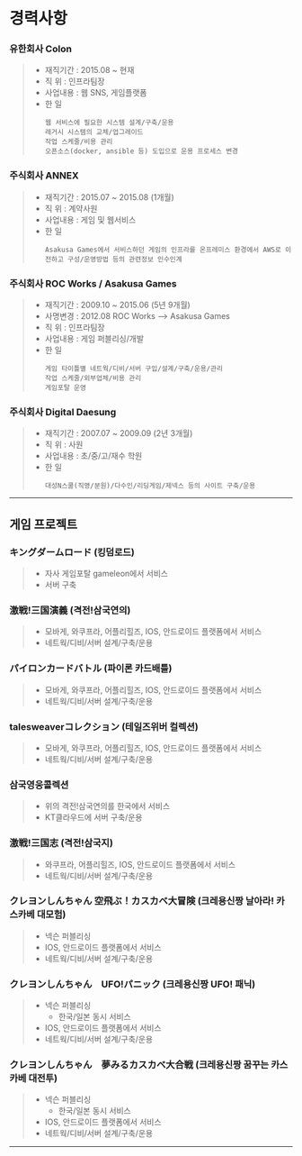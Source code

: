 # 경력사항

### 유한회사 Colon
> - 재직기간 : 2015.08 ~ 현재
> - 직   위 : 인프라팀장
> - 사업내용 : 웹 SNS, 게임플랫폼 
> - 한 일
>   ```script
>   웹 서비스에 필요한 시스템 설계/구축/운용
>   레거시 시스템의 교체/업그레이드
>   작업 스케줄/비용 관리
>   오픈소스(docker, ansible 등) 도입으로 운용 프로세스 변경
>   ```

### 주식회사 ANNEX
> - 재직기간 : 2015.07 ~ 2015.08 (1개월)
> - 직   위 : 계약사원
> - 사업내용 : 게임 및 웹서비스
> - 한 일
>   ```script
>   Asakusa Games에서 서비스하던 게임의 인프라를 온프레미스 환경에서 AWS로 이전하고 구성/운영방법 등의 관련정보 인수인계
>   ```

### 주식회사 ROC Works / Asakusa Games
> - 재직기간 : 2009.10 ~ 2015.06 (5년 9개월)
> - 사명변경 : 2012.08 ROC Works --> Asakusa Games
> - 직   위 : 인프라팀장
> - 사업내용 : 게임 퍼블리싱/개발
> - 한 일
>   ```script
>   게임 타이틀별 네트웍/디비/서버 구입/설계/구축/운용/관리
>   작업 스케줄/외부업체/비용 관리
>   게임포탈 운영
>   ```

### 주식회사 Digital Daesung
> - 재직기간 : 2007.07 ~ 2009.09 (2년 3개월)
> - 직   위 : 사원
> - 사업내용 : 초/중/고/재수 학원
> - 한 일
>   ```script
>   대성N스쿨(직영/분원)/다수인/리딩게임/제넥스 등의 사이트 구축/운용
>   ```
---

## 게임 프로젝트
### キングダームロード (킹덤로드)
> - 자사 게임포탈 gameleon에서 서비스
> - 서버 구축

### 激戦!三国演義 (격전!삼국연의)
> - 모바게, 와쿠프라, 어플리힐즈, IOS, 안드로이드 플랫폼에서 서비스
> - 네트웍/디비/서버 설계/구축/운용

### パイロンカードバトル (파이론 카드배틀)
> - 모바게, 와쿠프라, 어플리힐즈, IOS, 안드로이드 플랫폼에서 서비스
> - 네트웍/디비/서버 설계/구축/운용

### talesweaverコレクション (테일즈위버 컬렉션)
> - 모바게, 와쿠프라, 어플리힐즈, IOS, 안드로이드 플랫폼에서 서비스
> - 네트웍/디비/서버 설계/구축/운용

### 삼국영웅콜렉션
> - 위의 격전!삼국연의를 한국에서 서비스
> - KT클라우드에 서버 구축/운용

### 激戦!三国志 (격전!삼국지)
> - 와쿠프라, 어플리힐즈, IOS, 안드로이드 플랫폼에서 서비스
> - 네트웍/디비/서버 설계/구축/운용

### クレヨンしんちゃん 空飛ぶ！カスカベ大冒険 (크레용신짱 날아라! 카스카베 대모험)
> - 넥슨 퍼블리싱
> - IOS, 안드로이드 플랫폼에서 서비스
> - 네트웍/디비/서버 설계/구축/운용

### クレヨンしんちゃん　UFO!パニック (크레용신짱 UFO! 패닉)
> - 넥슨 퍼블리싱
>   - 한국/일본 동시 서비스
> - IOS, 안드로이드 플랫폼에서 서비스
> - 네트웍/디비/서버 설계/구축/운용

### クレヨンしんちゃん　夢みるカスカベ大合戦 (크레용신짱 꿈꾸는 카스카베 대전투)
> - 넥슨 퍼블리싱
>   - 한국/일본 동시 서비스
> - IOS, 안드로이드 플랫폼에서 서비스
> - 네트웍/디비/서버 설계/구축/운용
---

